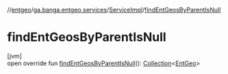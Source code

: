 //[entgeo](../../../index.md)/[ga.banga.entgeo.services](../index.md)/[ServiceImpl](index.md)/[findEntGeosByParentIsNull](find-ent-geos-by-parent-is-null.md)

# findEntGeosByParentIsNull

[jvm]\
open override fun [findEntGeosByParentIsNull](find-ent-geos-by-parent-is-null.md)(): [Collection](https://kotlinlang.org/api/latest/jvm/stdlib/kotlin.collections/-collection/index.html)&lt;[EntGeo](../../ga.banga.entgeo.domain.entities/-ent-geo/index.md)&gt;
